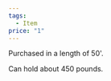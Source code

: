 ```yaml
---  
tags:  
  - Item  
price: "1"  
---  
```

Purchased in a length of 50'.  
  
Can hold about 450 pounds.